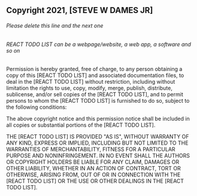 ## Copyright 2021, [STEVE W DAMES JR]

###### Please delete this line and the next one
###### REACT TODO LIST can be a webpage/website, a web app, a software and so on

Permission is hereby granted, free of charge, to any person obtaining a copy of this [REACT TODO LIST] and associated documentation files, to deal in the [REACT TODO LIST] without restriction, including without limitation the rights to use, copy, modify, merge, publish, distribute, sublicense, and/or sell copies of the [REACT TODO LIST], and to permit persons to whom the [REACT TODO LIST] is furnished to do so, subject to the following conditions:

The above copyright notice and this permission notice shall be included in all copies or substantial portions of the [REACT TODO LIST].

THE [REACT TODO LIST] IS PROVIDED "AS IS", WITHOUT WARRANTY OF ANY KIND, EXPRESS OR IMPLIED, INCLUDING BUT NOT LIMITED TO THE WARRANTIES OF MERCHANTABILITY, FITNESS FOR A PARTICULAR PURPOSE AND NONINFRINGEMENT. IN NO EVENT SHALL THE AUTHORS OR COPYRIGHT HOLDERS BE LIABLE FOR ANY CLAIM, DAMAGES OR OTHER LIABILITY, WHETHER IN AN ACTION OF CONTRACT, TORT OR OTHERWISE, ARISING FROM, OUT OF OR IN CONNECTION WITH THE [REACT TODO LIST] OR THE USE OR OTHER DEALINGS IN THE [REACT TODO LIST].
